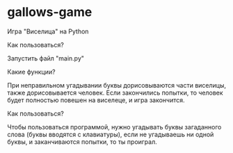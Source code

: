 # gallows-game
Игра "Виселица" на Python

Как пользоваться?

Запустить файл "main.py"

Какие функции?

При неправильном угадывании буквы дорисовываются части виселицы, также дорисовывается человек. Если закончились попытки, то человек будет полностью повешен на виселеце, и игра закончится.

Как пользоваться?

Чтобы пользоваться программой, нужно угадывать буквы загаданного слова (буквы вводятся с клавиатуры), если не угадываешь ни одной буквы, и заканчиваются попытки, то ты проиграл.
